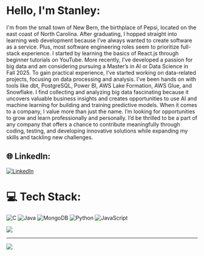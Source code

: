 # Hello, I'm Stanley:
I'm from the small town of New Bern, the birthplace of Pepsi, located on the east coast of North Carolina. After graduating, I hopped straight into learning web development because I’ve always wanted to create software as a service. Plus, most software engineering roles seem to prioritize full-stack experience. I started by learning the basics of React.js through beginner tutorials on YouTube. More recently, I’ve developed a passion for big data and am considering pursuing a Master’s in AI or Data Science in Fall 2025. To gain practical experience, I’ve started working on data-related projects, focusing on data processing and analysis. I’ve been hands on with tools like dbt, PostgreSQL, Power BI, AWS Lake Formation, AWS Glue, and Snowflake. I find collecting and analyzing big data fascinating because it uncovers valuable business insights and creates opportunities to use AI and machine learning for building and training predictive models. When it comes to a company, I value more than just the name. I’m looking for opportunities to grow and learn professionally and personally. I’d be thrilled to be a part of any company that offers a chance to contribute meaningfully through coding, testing, and developing innovative solutions while expanding my skills and tackling new challenges.



## 🌐 LinkedIn:
[![LinkedIn](https://img.shields.io/badge/LinkedIn-%230077B5.svg?logo=linkedin&logoColor=white)](https://www.linkedin.com/in/stanley-zheng-23156923b/) 

# 💻 Tech Stack:
![C](https://img.shields.io/badge/c-%2300599C.svg?style=flat&logo=c&logoColor=white) ![Java](https://img.shields.io/badge/java-%23ED8B00.svg?style=flat&logo=openjdk&logoColor=white) ![MongoDB](https://img.shields.io/badge/MongoDB-%234ea94b.svg?style=flat&logo=mongodb&logoColor=white) ![Python](https://img.shields.io/badge/python-3670A0?style=flat&logo=python&logoColor=ffdd54) ![JavaScript](https://img.shields.io/badge/javascript-%23323330.svg?style=flat&logo=javascript&logoColor=%23F7DF1E) 

![](https://github-readme-stats.vercel.app/api/top-langs/?username=stanleyzhengs0&theme=monokai&hide_border=true&include_all_commits=false&count_private=false&layout=compact)

---
[![](https://visitcount.itsvg.in/api?id=stanleyzhengs0&icon=0&color=0)](https://visitcount.itsvg.in)
